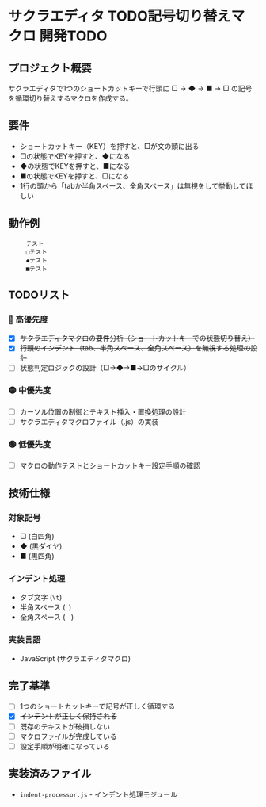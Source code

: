 # サクラエディタ TODO記号切り替えマクロ 開発TODO

## プロジェクト概要
サクラエディタで1つのショートカットキーで行頭に □ → ◆ → ■ → □ の記号を循環切り替えするマクロを作成する。

## 要件
- ショートカットキー（KEY）を押すと、□が文の頭に出る
- □の状態でKEYを押すと、◆になる
- ◆の状態でKEYを押すと、■になる
- ■の状態でKEYを押すと、□になる
- 1行の頭から「tabか半角スペース、全角スペース」は無視をして挙動してほしい

## 動作例
```
　　　テスト
　　　□テスト
　　　◆テスト
　　　■テスト
```

## TODOリスト

### 🔴 高優先度
- [x] ~~サクラエディタマクロの要件分析（ショートカットキーでの状態切り替え）~~
- [x] ~~行頭のインデント（tab、半角スペース、全角スペース）を無視する処理の設計~~
- [ ] 状態判定ロジックの設計（□→◆→■→□のサイクル）

### 🟡 中優先度
- [ ] カーソル位置の制御とテキスト挿入・置換処理の設計
- [ ] サクラエディタマクロファイル（.js）の実装

### 🟢 低優先度
- [ ] マクロの動作テストとショートカットキー設定手順の確認

## 技術仕様

### 対象記号
- □ (白四角)
- ◆ (黒ダイヤ)
- ■ (黒四角)

### インデント処理
- タブ文字 (`\t`)
- 半角スペース (` `)
- 全角スペース (`　`)

### 実装言語
- JavaScript (サクラエディタマクロ)

## 完了基準
- [ ] 1つのショートカットキーで記号が正しく循環する
- [x] ~~インデントが正しく保持される~~
- [ ] 既存のテキストが破損しない
- [ ] マクロファイルが完成している
- [ ] 設定手順が明確になっている

## 実装済みファイル
- `indent-processor.js` - インデント処理モジュール